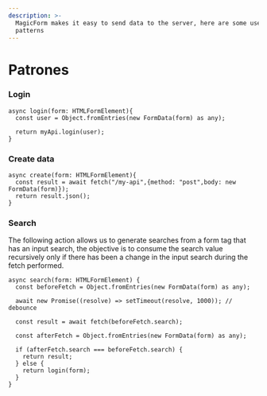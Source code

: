 ```yaml
---
description: >-
  MagicForm makes it easy to send data to the server, here are some useful
  patterns
---
```


# Patrones

### Login

```tsx
async login(form: HTMLFormElement){
  const user = Object.fromEntries(new FormData(form) as any);
  
  return myApi.login(user);
}
```

### Create data

```tsx
async create(form: HTMLFormElement){
  const result = await fetch("/my-api",{method: "post",body: new FormData(form)});
  return result.json();
}
```

### Search

The following action allows us to generate searches from a form tag that has an input search, the objective is to consume the search value recursively only if there has been a change in the input search during the fetch performed.

```tsx
async search(form: HTMLFormElement) {
  const beforeFetch = Object.fromEntries(new FormData(form) as any);
  
  await new Promise((resolve) => setTimeout(resolve, 1000)); // debounce
  
  const result = await fetch(beforeFetch.search);
  
  const afterFetch = Object.fromEntries(new FormData(form) as any);
  
  if (afterFetch.search === beforeFetch.search) {
    return result;
  } else {
    return login(form);
  }
}
```
